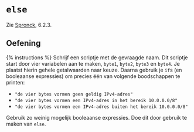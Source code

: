# `else`
Zie [Spronck](http://www.spronck.net/pythonbook/pythonboek.pdf), 6.2.3.

## Oefening
{% instructions %}
Schrijf een scriptje met de gevraagde naam. Dit scriptje start door vier variabelen aan te maken, `byte1`, `byte2`, `byte3` en `byte4`. Je plaatst hierin gehele getalwaarden naar keuze. Daarna gebruik je `if`s (en booleaanse expressies) om precies één van volgende boodschappen te printen:

- `"de vier bytes vormen geen geldig IPv4-adres"`
- `"de vier bytes vormen een IPv4-adres in het bereik 10.0.0.0/8"`
- `"de vier bytes vormen een IPv4-adres buiten het bereik 10.0.0.0/8"`

Gebruik zo weinig mogelijk booleaanse expressies. Doe dit door gebruik te maken van `else`.
